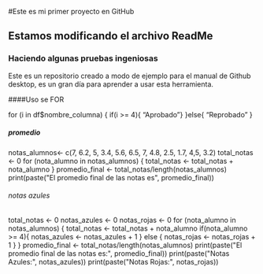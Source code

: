 #Este es mi primer proyecto en GitHub

## Estamos  modificando  el archivo ReadMe

### Haciendo algunas pruebas ingeniosas

Este es un repositorio creado a modo de ejemplo para el manual de Github desktop, es un gran día para aprender a usar esta herramienta.

####Uso se FOR

for (i in df$nombre_columna) {
if(i >= 4){
“Aprobado”}
}else{
“Reprobado”
}

#####  promedio
notas_alumnos<- c(7, 6.2, 5, 3.4, 5.6, 6.5, 7, 4.8, 2.5, 1.7, 4,5, 3.2) 
total_notas <- 0 for (nota_alumno in notas_alumnos) { total_notas <- total_notas + nota_alumno } 
promedio_final <- total_notas/length(notas_alumnos) print(paste("El promedio final de las notas es", promedio_final))

###### notas azules
total_notas <- 0 notas_azules <- 0 notas_rojas <- 0 for (nota_alumno in notas_alumnos) { total_notas <- total_notas + nota_alumno if(nota_alumno >= 4){ notas_azules <- notas_azules + 1 } else { notas_rojas <- notas_rojas + 1 } } promedio_final <- total_notas/length(notas_alumnos) print(paste("El promedio final de las notas es:", promedio_final)) print(paste("Notas Azules:", notas_azules)) print(paste("Notas Rojas:", notas_rojas))
